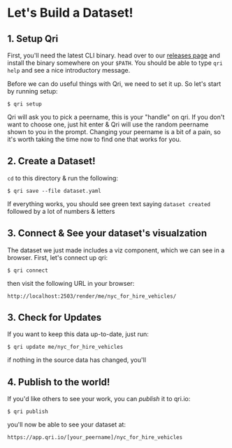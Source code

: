 # Let's Build a Dataset!

## 1. Setup Qri
First, you'll need the latest CLI binary. head over to our [releases page](https://github.com/qri-io/qri/releases/latest) and install the binary somewhere on your `$PATH`. You should be able to type `qri help` and see a nice introductory message.

Before we can do useful things with Qri, we need to set it up. So let's start by running setup:
```text
$ qri setup
```
Qri will ask you to pick a peername, this is your "handle" on qri. If you don't want to choose one, just hit enter & Qri will use the random peername shown to you in the prompt. Changing your peername is a bit of a pain, so it's worth taking the time now to find one that works for you.


## 2. Create a Dataset!

`cd` to this directory & run the following:

```shell
$ qri save --file dataset.yaml
```

If everything works, you should see green text saying `dataset created` followed by a lot of numbers & letters

## 3. Connect & See your dataset's visualzation

The dataset we just made includes a viz component, which we can see in a browser. First, let's connect up qri:
```
$ qri connect
```

then visit the following URL in your browser:
```
http://localhost:2503/render/me/nyc_for_hire_vehicles/
```

## 3. Check for Updates
If you want to keep this data up-to-date, just run:
```
$ qri update me/nyc_for_hire_vehicles
```

if nothing in the source data has changed, you'll 

## 4. Publish to the world!
If you'd like others to see your work, you can _publish_ it to qri.io:

```
$ qri publish
```

you'll now be able to see your dataset at:
```
https://app.qri.io/[your_peername]/nyc_for_hire_vehicles
```